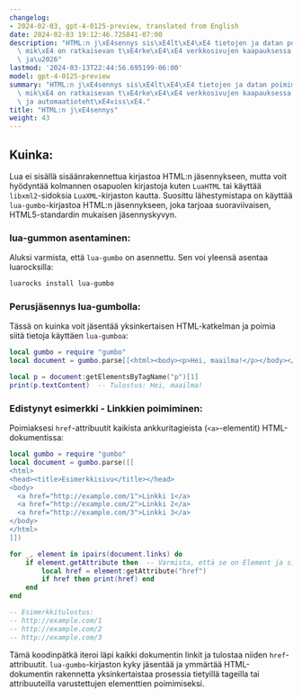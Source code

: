 ```yaml
---
changelog:
- 2024-02-03, gpt-4-0125-preview, translated from English
date: 2024-02-03 19:12:46.725841-07:00
description: "HTML:n j\xE4sennys sis\xE4lt\xE4\xE4 tietojen ja datan poimimisen HTML-dokumenteista,\
  \ mik\xE4 on ratkaisevan t\xE4rke\xE4\xE4 verkkosivujen kaapauksessa, datan analysoinnissa\
  \ ja\u2026"
lastmod: '2024-03-13T22:44:56.695199-06:00'
model: gpt-4-0125-preview
summary: "HTML:n j\xE4sennys sis\xE4lt\xE4\xE4 tietojen ja datan poimimisen HTML-dokumenteista,\
  \ mik\xE4 on ratkaisevan t\xE4rke\xE4\xE4 verkkosivujen kaapauksessa, datan analysoinnissa\
  \ ja automaatioteht\xE4viss\xE4."
title: "HTML:n j\xE4sennys"
weight: 43
---
```


## Kuinka:
Lua ei sisällä sisäänrakennettua kirjastoa HTML:n jäsennykseen, mutta voit hyödyntää kolmannen osapuolen kirjastoja kuten `LuaHTML` tai käyttää `libxml2`-sidoksia `LuaXML`-kirjaston kautta. Suosittu lähestymistapa on käyttää `lua-gumbo`-kirjastoa HTML:n jäsennykseen, joka tarjoaa suoraviivaisen, HTML5-standardin mukaisen jäsennyskyvyn.

### lua-gummon asentaminen:
Aluksi varmista, että `lua-gumbo` on asennettu. Sen voi yleensä asentaa luarocksilla:

```sh
luarocks install lua-gumbo
```

### Perusjäsennys lua-gumbolla:
Tässä on kuinka voit jäsentää yksinkertaisen HTML-katkelman ja poimia siitä tietoja käyttäen `lua-gumboa`:

```lua
local gumbo = require "gumbo"
local document = gumbo.parse[[<html><body><p>Hei, maailma!</p></body></html>]]

local p = document:getElementsByTagName("p")[1]
print(p.textContent)  -- Tulostus: Hei, maailma!
```

### Edistynyt esimerkki - Linkkien poimiminen:
Poimiaksesi `href`-attribuutit kaikista ankkuritagieista (`<a>`-elementit) HTML-dokumentissa:

```lua
local gumbo = require "gumbo"
local document = gumbo.parse([[
<html>
<head><title>Esimerkkisivu</title></head>
<body>
  <a href="http://example.com/1">Linkki 1</a>
  <a href="http://example.com/2">Linkki 2</a>
  <a href="http://example.com/3">Linkki 3</a>
</body>
</html>
]])

for _, element in ipairs(document.links) do
    if element.getAttribute then  -- Varmista, että se on Element ja sillä on attribuutteja
        local href = element:getAttribute("href")
        if href then print(href) end
    end
end

-- Esimerkkitulostus:
-- http://example.com/1
-- http://example.com/2
-- http://example.com/3
```

Tämä koodinpätkä iteroi läpi kaikki dokumentin linkit ja tulostaa niiden `href`-attribuutit. `lua-gumbo`-kirjaston kyky jäsentää ja ymmärtää HTML-dokumentin rakennetta yksinkertaistaa prosessia tietyillä tageilla tai attribuuteilla varustettujen elementtien poimimiseksi.
